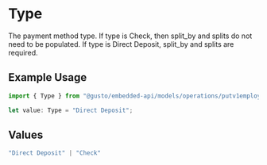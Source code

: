 # Type

The payment method type. If type is Check, then split_by and splits do not need to be populated. If type is Direct Deposit, split_by and splits are required.

## Example Usage

```typescript
import { Type } from "@gusto/embedded-api/models/operations/putv1employeesemployeeidpaymentmethod.js";

let value: Type = "Direct Deposit";
```

## Values

```typescript
"Direct Deposit" | "Check"
```